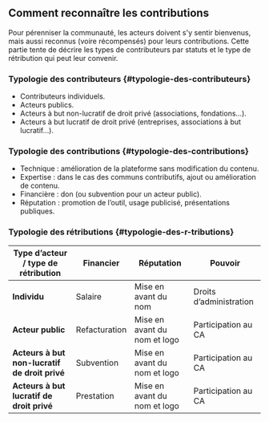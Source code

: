 ## Comment reconnaître les contributions

Pour pérenniser la communauté, les acteurs doivent s'y sentir bienvenus, mais aussi reconnus (voire récompensés) pour leurs contributions. Cette partie tente de décrire les types de contributeurs par statuts et le type de rétribution qui peut leur convenir.

### Typologie des contributeurs {#typologie-des-contributeurs}

- Contributeurs individuels.
- Acteurs publics.
- Acteurs à but non-lucratif de droit privé (associations, fondations…).
- Acteurs à but lucratif de droit privé (entreprises, associations à but lucratif…).

### Typologie des contributions {#typologie-des-contributions}

- Technique : amélioration de la plateforme sans modification du contenu.
- Expertise : dans le cas des communs contributifs, ajout ou amélioration de contenu.
- Financière : don (ou subvention pour un acteur public).
- Réputation : promotion de l’outil, usage publicisé, présentations publiques.

### Typologie des rétributions {#typologie-des-r-tributions}

| **Type d’acteur / type de rétribution** | **Financier** | **Réputation** | **Pouvoir** |
| --- | --- | --- | --- |
| **Individu** | Salaire | Mise en avant du nom | Droits d’administration |
| **Acteur public** | Refacturation | Mise en avant du nom et logo | Participation au CA |
| **Acteurs à but non-lucratif de droit privé** | Subvention | Mise en avant du nom et logo | Participation au CA |
| **Acteurs à but lucratif de droit privé** | Prestation | Mise en avant du nom et logo | Participation au CA |
